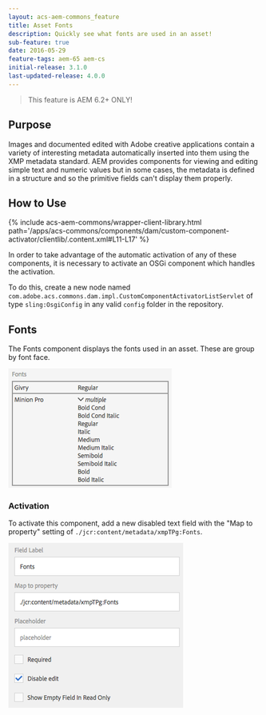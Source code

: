 ```yaml
---
layout: acs-aem-commons_feature
title: Asset Fonts
description: Quickly see what fonts are used in an asset!
sub-feature: true
date: 2016-05-29
feature-tags: aem-65 aem-cs
initial-release: 3.1.0
last-updated-release: 4.0.0
---
```


> This feature is AEM 6.2+ ONLY!

## Purpose

Images and documented edited with Adobe creative applications contain a variety of interesting metadata automatically inserted into them using the XMP metadata standard. AEM provides components for viewing and editing simple text and numeric values but in some cases, the metadata is defined in a structure and so the primitive fields can't display them properly.

## How to Use

{% include acs-aem-commons/wrapper-client-library.html path='/apps/acs-commons/components/dam/custom-component-activator/clientlib/.content.xml#L11-L17' %}

In order to take advantage of the automatic activation of any of these components, it is necessary to activate an OSGi component which handles the activation.

To do this, create a new node named `com.adobe.acs.commons.dam.impl.CustomComponentActivatorListServlet` of type `sling:OsgiConfig` in any valid `config` folder in the repository.

## Fonts

The Fonts component displays the fonts used in an asset. These are group by font face.

![Fonts](images/fonts.png)

### Activation

To activate this component, add a new disabled text field with the "Map to property" setting of `./jcr:content/metadata/xmpTPg:Fonts`.

![Fonts Activation](images/fonts-activation.png)
